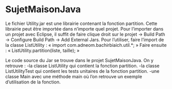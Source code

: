 # SujetMaisonJava

Le fichier Utility.jar est une librairie contenant la fonction partition. Cette librairie peut être importée dans n’importe quel projet. Pour l’importer dans un projet avec Eclipse, il suffit de faire clique droit sur le projet -> Build Path -> Configure Build Path -> Add External Jars. Pour l’utiliser, faire l’import de la classe ListUtility : « import com.adneom.bachirbiaich.util.*; »
Faire ensuite : « ListUtility.partition(liste, taille); »


Le code source du Jar se trouve dans le projet SujetMaisonJava.
On y retrouve : 
-la classe ListUtility qui contient la fonction partition.
-la classe ListUtilityTest qui contient les tests unitaires de la fonction partition.
-une classe Main avec une méthode main où l’on retrouve un exemple d’utilisation de la fonction.
